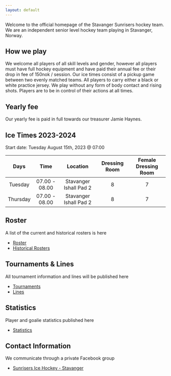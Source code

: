 ```yaml
---
layout: default
---
```

Welcome to the official homepage of the Stavanger Sunrisers hockey team. We are an independent senior level hockey team playing in Stavanger, Norway.

## How we play
We welcome all players of all skill levels and gender, however all players must have full hockey equipment and have paid their annual fee or their drop in fee of 150nok / session. Our ice times consist of a pickup game between two evenly matched teams. All players to carry either a black or white practice jersey. We play without any form of body contact and rising shots. Players are to be in control of their actions at all times.

## Yearly fee
Our yearly fee is paid in full towards our treasurer Jamie Haynes.

## Ice Times 2023-2024

Start date: Tuesday August 15th, 2023 @ 07:00

|Days|Time|Location|Dressing Room|Female Dressing Room|
|:-:|:-:|:-:|:-:|:-:|
|Tuesday|07.00 - 08.00|Stavanger Ishall Pad 2|8|7|
|Thursday|07.00 - 08.00|Stavanger Ishall Pad 2|8|7|

## Roster
A list of the current and historical rosters is here
* [Roster](./roster.md)
* [Historical Rosters](./roster-legacy.md)

## Tournaments & Lines
All tournament information and lines will be published here
* [Tournaments](./tournaments.md)
* [Lines](./lines.md)

## Statistics
Player and goalie statistics published here
* [Statistics](./statistics.md)

## Contact Information
We communicate through a private Facebook group
* [Sunrisers Ice Hockey - Stavanger](https://www.facebook.com/groups/27190567208)
